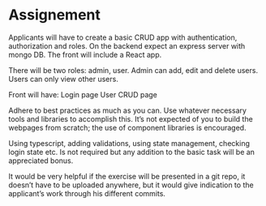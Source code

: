 # Assignement
Applicants will have to create a basic CRUD app with authentication, authorization and roles.
On the backend expect an express server with mongo DB.
The front will include a React app.

There will be two roles: admin, user.
Admin can add, edit and delete users. 
Users can only view other users.

Front will have:
Login page
User CRUD page

Adhere to best practices as much as you can. Use whatever necessary tools and libraries to accomplish this. It’s not expected of you to build the webpages from scratch; the use of component libraries is encouraged.

Using typescript, adding validations, using state management, checking login state etc. Is not required but any addition to the basic task will be an appreciated bonus.

It would be very helpful if the exercise will be presented in a git repo, it doesn’t have to be uploaded anywhere, but it would give indication to the applicant’s work through his different commits.